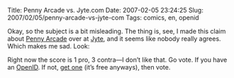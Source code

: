 Title: Penny Arcade vs. Jyte.com
Date: 2007-02-05 23:24:25
Slug: 2007/02/05/penny-arcade-vs-jyte-com
Tags: comics, en, openid


Okay, so the subject is a bit misleading. The thing is, see, I made this claim
about [Penny Arcade][1] over at [Jyte][2], and it seems like nobody really
agrees. Which makes me sad. Look:

Right now the score is 1 pro, 3 contra—I don’t like that. Go vote. If you have
an [OpenID][3]. If not, [get one][4] (it’s free anyways), then vote.

   [1]: http://www.penny-arcade.com/
   [2]: http://jyte.com/
   [3]: http://openid.net/
   [4]: https://www.myopenid.com/affiliate_signup?affiliate_id=135
